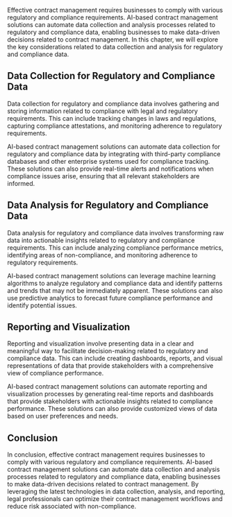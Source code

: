 
Effective contract management requires businesses to comply with various regulatory and compliance requirements. AI-based contract management solutions can automate data collection and analysis processes related to regulatory and compliance data, enabling businesses to make data-driven decisions related to contract management. In this chapter, we will explore the key considerations related to data collection and analysis for regulatory and compliance data.

Data Collection for Regulatory and Compliance Data
--------------------------------------------------

Data collection for regulatory and compliance data involves gathering and storing information related to compliance with legal and regulatory requirements. This can include tracking changes in laws and regulations, capturing compliance attestations, and monitoring adherence to regulatory requirements.

AI-based contract management solutions can automate data collection for regulatory and compliance data by integrating with third-party compliance databases and other enterprise systems used for compliance tracking. These solutions can also provide real-time alerts and notifications when compliance issues arise, ensuring that all relevant stakeholders are informed.

Data Analysis for Regulatory and Compliance Data
------------------------------------------------

Data analysis for regulatory and compliance data involves transforming raw data into actionable insights related to regulatory and compliance requirements. This can include analyzing compliance performance metrics, identifying areas of non-compliance, and monitoring adherence to regulatory requirements.

AI-based contract management solutions can leverage machine learning algorithms to analyze regulatory and compliance data and identify patterns and trends that may not be immediately apparent. These solutions can also use predictive analytics to forecast future compliance performance and identify potential issues.

Reporting and Visualization
---------------------------

Reporting and visualization involve presenting data in a clear and meaningful way to facilitate decision-making related to regulatory and compliance data. This can include creating dashboards, reports, and visual representations of data that provide stakeholders with a comprehensive view of compliance performance.

AI-based contract management solutions can automate reporting and visualization processes by generating real-time reports and dashboards that provide stakeholders with actionable insights related to compliance performance. These solutions can also provide customized views of data based on user preferences and needs.

Conclusion
----------

In conclusion, effective contract management requires businesses to comply with various regulatory and compliance requirements. AI-based contract management solutions can automate data collection and analysis processes related to regulatory and compliance data, enabling businesses to make data-driven decisions related to contract management. By leveraging the latest technologies in data collection, analysis, and reporting, legal professionals can optimize their contract management workflows and reduce risk associated with non-compliance.

